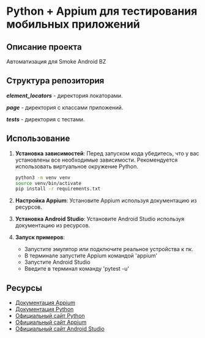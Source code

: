 # Python + Appium для тестирования мобильных приложений

## Описание проекта
Автоматизация для Smoke Android BZ

## Структура репозитория

***element_locators*** - директория локаторами.

***page*** - директория с классами приложений.

***tests*** - директория с тестами.

## Использование
1. **Установка зависимостей**: Перед запуском кода убедитесь, что у вас установлены все необходимые зависимости. Рекомендуется использовать виртуальное окружение Python.
    ```bash
    python3 -m venv venv
    source venv/bin/activate
    pip install -r requirements.txt
    ```

2. **Настройка Appium**: Установите Appium используя документацию из ресурсов.
3. **Установка Android Studio**: Установите Android Studio используя документацию из ресурсов.

4. **Запуск примеров**:
   - Запустите эмулятор или подключите реальное устройства к пк.
   - В терминале запустите Appium командой 'appium'
   - Запустите Android Studio
   - Введите в терминал команду 'pytest -u'

## Ресурсы
- [Документация Appium](https://appium.io/docs/en/latest/quickstart/install/)
- [Документация Python](https://docs.python.org/3/)
- [Официальный сайт Python](https://www.python.org/)
- [Официальный сайт Appium](http://appium.io/)
- [Официальный cайт Android Studio](https://developer.android.com/studio)



